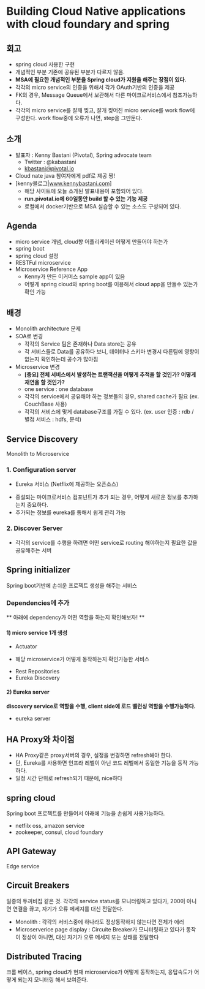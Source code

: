 # Building Cloud Native applications with cloud foundary and spring
## 회고
* spring cloud 사용한 구현
* 개념적인 부분 기존에 공유된 부분가 다르지 않음.
* **MSA에 필요한 개념적인 부분을 Spring cloud가 지원을 해주는 장점이 있다.**
* 각각의 micro service의 인증을 위해서 각가 OAuth기반의 인증을 제공
* FK의 경우, Message Queue에서 보관해서 다른 마이크로서비스에서 참조가능하다.
* 각각의 micro service를 잘깨 찢고, 잘개 찢어진 micro service를 work flow에 구성한다.
work flow중에 오류가 나면, step을 그만둔다.

## 소개
* 발표자 : Kenny Bastani (Pivotal), Spring advocate team
  - Twitter : @kabastani
  - kbastani@pivotal.io
* Cloud nate java 참여자에게 pdf로 제공 짱!
* [kenny블로그|www.kennybastani.com]
  - 해당 사이트에 오늘 소개된 발표내용이 포함되어 있다.
  - **run.pivotal.io에 60일동안 build 할 수 있는 기능 제공**
  - 로컬에서 docker기반으로 MSA 실습할 수 있는 소스도 구성되어 있다.

## Agenda
* micro service 개념, cloud향 어플리케이션 어떻게 만들어야 하는가
* spring boot
* spring cloud 설정
* RESTFul microservice
* Microservice Reference App
  - Kenny가 만든 이커머스 sample app이 있음
  - 어떻게 spring cloud와 spring boot를 이용해서 cloud app을 만들수 있는가 확인 가능

## 배경
* Monolith architecture 문제
* SOA로 변경
  - 각각의 Service 팀은 존재하나 Data store는 공유
  - 각 서비스들로 Data를 공유하다 보니, 데이터나 스키마 변경시 다른팀에 영향이 없는지 확인하는데 공수가 많아짐
* Microservice 변경
  - **[중요] 전체 서비스에서 발생하는 트랜잭션을 어떻게 추적을 할 것인가? 어떻게 재연을 할 것인가?**
  - one service : one database
  - 각각의 service에서 공유해야 하는 정보들의 경우, shared cache가 필요 (ex. CouchBase 사용)
  - 각각의 서비스에 맞게 database구조를 가질 수 있다. (ex. user 인증 : rdb / 별점 서비스 : hdfs, 분석)

## Service Discovery
Monolith to Microservice
### 1. Configuration server
* Eureka 서비스 (Netflix에 제공하는 오픈소스)
 - 증설되는 마이크로서비스 컴포넌트가 추가 되는 경우, 어떻게 새로운 정보를 추가하는지 중요하다.
 - 추가되는 정보를 eureka를 통해서 쉽게 관리 가능
### 2. Discover Server
* 각각의 service를 수행을 하려면 어떤 service로 routing 해야하는지 필요한 값을 공유해주는 서버

## Spring initializer
Spring boot기반에 손쉬운 프로젝트 생성을 해주는 서비스
### Dependencies에 추가
** 아래에 dependency가 어떤 역할을 하는지 확인해보자! **
#### 1) micro service 1개 생성
* Actuator
 - 해당 microservice가 어떻게 동작하는지 확인가능한 서비스
* Rest Repositories
* Eureka Discovery
#### 2) Eureka server
**discovery service로 역할을 수행, client side에 로드 밸런싱 역할을 수행가능하다.**
* eureka server

## HA Proxy와 차이점
* HA Proxy같은 proxy서버의 경우, 설정을 변경하면 refresh해야 한다.
* 단, Eureka를 사용하면 인프라 레벨이 아닌 코드 레벨에서 동일한 기능을 동작 가능하다.
* 일정 시간 단위로 refresh되기 때문에, nice하다

## spring cloud
Spring boot 프로젝트를 만들어서 아래에 기능을 손쉽게 사용가능하다.
* netfilx oss, amazon service
* zookeeper, consul, cloud foundary

## API Gateway
Edge service

## Circuit Breakers
일종의 두꺼비집 같은 것. 각각의 service status를 모니터링하고 있다가, 200이 아니면 연결을 끊고,
자기가 오류 메세지를 대신 전달한다.
* Monolith : 각각의 서비스중에 하나라도 정상동작하지 않는다면 전체가 에러
* Microserverice page display : Circuite Breaker가 모니터링하고 있다가 동작이 정상이 아니면, 대신 자기가 오류 메세지 또는 상태를 전달한다

## Distributed Tracing
크롬 베이스, spring cloud가 현재 microservice가 어떻게 동작하는지, 응답속도가 어떻게 되는지 모니터링 해서 보여준다.
